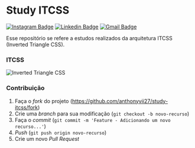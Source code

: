 # Study ITCSS

[![Instagram Badge](https://img.shields.io/badge/-@enthony.dev-8400a6?style=flat-square&labelColor=8400a6&logo=instagram&logoColor=white&link=https://instagram.com/enthony.dev)](https://instagram.com/enthony.dev) 
[![Linkedin Badge](https://img.shields.io/badge/-Anthony%20Vinicius-8400a6?style=flat-square&logo=Linkedin&logoColor=white&link=https://www.linkedin.com/in/anthonyvinicius/)](https://www.linkedin.com/in/anthonyvinicius/)
[![Gmail Badge](https://img.shields.io/badge/-dev.anthonyv@gmail.com-8400a6?style=flat-square&logo=Gmail&logoColor=white&link=mailto:dev.anthonyv@gmail.com)](mailto:dev.anthonyv@gmail.com)

Esse repositório se refere a estudos realizados da arquitetura ITCSS (Inverted Triangle CSS).

### ITCSS 
![Inverted Triangle CSS](https://miro.medium.com/max/3796/1*pu3XW_IEV7MbkhsH5KypdA.png)

### Contribuição

1. Faça o *fork* do projeto (https://github.com/anthonyvii27/study-itcss/fork)
2. Crie uma *branch* para sua modificação (`git checkout -b novo-recurso`)
3. Faça o *commit* (`git commit -m 'Feature - Adicionando um novo recurso...'`)
4. *Push* (`git push origin novo-recurso`)
5. Crie um novo *Pull Request*
